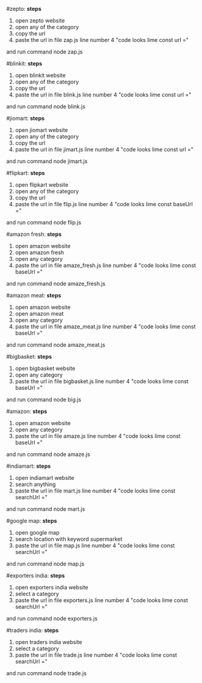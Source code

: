 #zepto:
**steps**
1. open zepto website
2. open any of the category
3. copy the url
4. paste the url in file zap.js line number 4
"code looks lime const url ="

and run command node zap.js

#blinkit:
**steps**
1. open blinkit website
2. open any of the category
3. copy the url
4. paste the url in file blink.js line number 4
"code looks lime const url ="

and run command node blink.js

#jiomart:
**steps**
1. open jiomart website
2. open any of the category
3. copy the url
4. paste the url in file jimart.js line number 4
"code looks lime const url ="

and run command node jimart.js


#flipkart:
**steps**
1. open flipkart website
2. open any of the category
3. copy the url
4. paste the url in file flip.js line number 4
"code looks lime const baseUrl ="

and run command node flip.js

#amazon fresh:
**steps**
1. open amazon website
2. open amazon fresh
3. open any category
4. paste the url in file amaze_fresh.js line number 4
"code looks lime const baseUrl ="

and run command node amaze_fresh.js

#amazon meat:
**steps**
1. open amazon website
2. open amazon meat
3. open any category
4. paste the url in file amaze_meat.js line number 4
"code looks lime const baseUrl ="

and run command node amaze_meat.js

#bigbasket:
**steps**
1. open bigbasket website
2. open any category
3. paste the url in file bigbasket.js line number 4
"code looks lime const baseUrl ="

and run command node big.js

#amazon:
**steps**
1. open amazon website
2. open any category
3. paste the url in file amaze.js line number 4
"code looks lime const baseUrl ="

and run command node amaze.js

#indiamart:
**steps**
1. open indiamart website
2. search anything
3. paste the url in file mart.js line number 4
"code looks lime const searchUrl ="

and run command node mart.js


#google map:
**steps**
1. open google map
2. search location with keyword supermarket
3. paste the url in file map.js line number 4
"code looks lime const searchUrl ="

and run command node map.js

#exporters india:
**steps**
1. open exporters india website
2. select a category
3. paste the url in file exporters.js line number 4
"code looks lime const searchUrl ="

and run command node exporters.js

#traders india:
**steps**
1. open traders india website
2. select a category
3. paste the url in file trade.js line number 4
"code looks lime const searchUrl ="

and run command node trade.js
